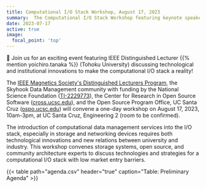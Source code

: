 ```yaml
---
title: Computational I/O Stack Workshop, August 17, 2023
summary:  The Computational I/O Stack Workshop featuring keynote speaker Yoichiro Tanaka (Tohoku University) will take place on August 17, 2023, 10am-3pm, at UC Santa Cruz, Engineering 2 (room to be confirmed).
date: 2023-07-17
active: true
image:
  focal_point: 'top'
---
```


👋 Join us for an exciting event featuring IEEE Distinguished Lecturer {{% mention yoichiro.tanaka %}} (Tohoku University) discussing technological and institutional innovations to make the computational I/O stack a reality!

The [IEEE Magnetics Society's Distinguished Lecturers Program](https://ieeemagnetics.org/membership/educational-outreach/distinguished-lecturers), the Skyhook Data Management community with funding by the National Science Foundation ([TI-2229773](https://www.nsf.gov/awardsearch/showAward?AWD_ID=2229773)), the Center for Research in Open Source Software ([cross.ucsc.edu](https://cross.ucsc.edu)), and the Open Source Program Office, UC Santa Cruz ([ospo.ucsc.edu](https://ospo.ucsc.edu)) will convene a one-day workshop on August 17, 2023, 10am-3pm, at UC Santa Cruz, Engineering 2 (room to be confirmed). 

The introduction of computational data management services into the I/O stack, especially in storage and networking devices requires both technological innovations and new relations between university and industry. This workshop convenes storage systems, open source, and community architecture experts to discuss technologies and strategies for a computational I/O stack with low market entry barriers.

{{< table path="agenda.csv" header="true" caption="Table: Preliminary Agenda" >}}

